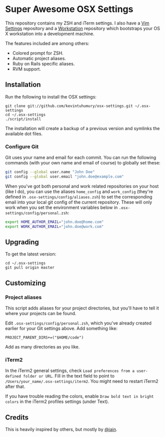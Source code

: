 # Super Awesome OSX Settings

This repository contains my ZSH and iTerm settings. I also have a [Vim Settings](https://github.com/kevintuhumury/vim-settings) repository and a [Workstation](https://github.com/kevintuhumury/workstation) repository which bootstraps your OS X workstation into a development machine.

The features included are among others:

* Colored prompt for ZSH.
* Automatic project aliases.
* Ruby on Rails specific aliases.
* RVM support.

## Installation

Run the following to install the OSX settings:

    git clone git://github.com/kevintuhumury/osx-settings.git ~/.osx-settings
    cd ~/.osx-settings
    ./script/install

The installation will create a backup of a previous version and symlinks the available dot files.

### Configure Git

Git uses your name and email for each commit. You can run the following commands (with your own name and email of course) to globally set these:

``` bash
git config --global user.name "John Doe"
git config --global user.email "john.doe@example.com"
```

When you've got both personal and work related repositories on your host (like I do), you can use the aliases `home_config` and `work_config` (they're defined in `.osx-settings/config/aliases.zsh`) to set the corresponding email into your local git config of the current repository. These will only work when you set the environment variables below in `.osx-settings/config/personal.zsh`:

``` bash
export HOME_AUTHOR_EMAIL="john.doe@home.com"
export WORK_AUTHOR_EMAIL="john.doe@work.com"
```

## Upgrading

To get the latest version:

    cd ~/.osx-settings
    git pull origin master

## Customizing

### Project aliases

This script adds aliases for your project directories, but you'll have to tell it where your projects can be found.

Edit `.osx-settings/config/personal.zsh`, which you've already created earlier for your Git settings above. Add something like:

    PROJECT_PARENT_DIRS+=("$HOME/code")

Add as many directories as you like.

### iTerm2

In the iTerm2 general settings, check `Load preferences from a user-defined folder or URL`. Fill in the text field to point to `/Users/your_name/.osx-settings/iterm2`. You might need to restart iTerm2 after that.

If you have trouble reading the colors, enable `Draw bold text in bright colors` in the iTerm2 profiles settings (under Text).

## Credits

This is heavily inspired by others, but mostly by [@iain](https://github.com/iain).
